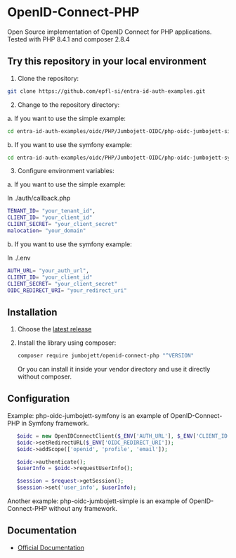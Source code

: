# OpenID-Connect-PHP

Open Source implementation of OpenID Connect for PHP applications.
Tested with PHP 8.4.1 and composer 2.8.4

## Try this repository in your local environment

1. Clone the repository:

```bash
git clone https://github.com/epfl-si/entra-id-auth-examples.git
```

2. Change to the repository directory:

a. If you want to use the simple example:
```bash
cd entra-id-auth-examples/oidc/PHP/Jumbojett-OIDC/php-oidc-jumbojett-simple
```

b. If you want to use the symfony example:
```bash
cd entra-id-auth-examples/oidc/PHP/Jumbojett-OIDC/php-oidc-jumbojett-symfony
```

3. Configure environment variables:

a. If you want to use the simple example:

In ./auth/callback.php
```bash
TENANT_ID= "your_tenant_id",
CLIENT_ID= "your_client_id"
CLIENT_SECRET= "your_client_secret"
malocation= "your_domain"
```

b. If you want to use the symfony example:

In ./.env
```bash
AUTH_URL= "your_auth_url",
CLIENT_ID= "your_client_id"
CLIENT_SECRET= "your_client_secret"
OIDC_REDIRECT_URI= "your_redirect_uri"
```

## Installation

1. Choose the [latest release](https://github.com/jumbojett/OpenID-Connect-PHP/releases)
2. Install the library using composer:

   ```bash
   composer require jumbojett/openid-connect-php "^VERSION"
   ```

   Or you can install it inside your vendor directory and use it directly without composer.

## Configuration

Example: php-oidc-jumbojett-symfony is an example of OpenID-Connect-PHP
in Symfony framework.

```php
   $oidc = new OpenIDConnectClient($_ENV['AUTH_URL'], $_ENV['CLIENT_ID'], $_ENV['CLIENT_SECRET']);
   $oidc->setRedirectURL($_ENV['OIDC_REDIRECT_URI']);
   $oidc->addScope(['openid', 'profile', 'email']);

   $oidc->authenticate();
   $userInfo = $oidc->requestUserInfo();

   $session = $request->getSession();
   $session->set('user_info', $userInfo);
```

Another example: php-oidc-jumbojett-simple is an example of
OpenID-Connect-PHP without any framework.

## Documentation

- [Official Documentation](https://github.com/jumbojett/OpenID-Connect-PHP/)
